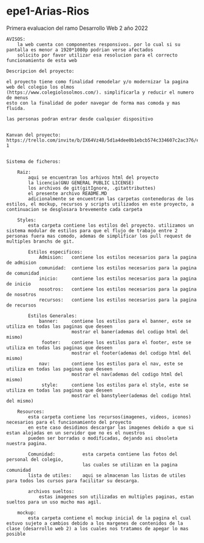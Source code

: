 # epe1-Arias-Rios
Primera evaluacion del ramo Desarrollo Web 2 año 2022


    AVISOS:
        la web cuenta con componentes responsivos. por lo cual si su pantalla es menor a 1920*1080p podrian verse afectados
        solicito por favor utilizar esa resolucion para el correcto funcionamiento de esta web

    Descripcion del proyecto:

    el proyecto tiene como finalidad remodelar y/o modernizar la pagina web del colegio los olmos
    (https://www.colegiolosolmos.com/). simplificarla y reducir el numero de menus
    esto con la finalidad de poder navegar de forma mas comoda y mas fluida.
    
    las personas podran entrar desde cualquier dispositivo


    Kanvan del proyecto:
    https://trello.com/invite/b/IX64Vz48/5d1a4dee0b1ebcb574c334607c2ac376/epe-1


    Sistema de ficheros:

        Raiz:
            aqui se encuentran los arhivos html del proyecto
            la licencia(GNU GENERAL PUBLIC LICENSE)
            los archivos de git(gitIgnore, .gitattributtes)
            el presente archivo README.MD
            adicionalmente se encuentran las carpetas contenedoras de los estilos, el mockup, recursos y scripts utilizados en este proyecto, a continuacion se desglosara brevemente cada carpeta

        Styles:
            esta carpeta contiene los estilos del proyecto. utilizamos un sistema modular de estilos para que el flujo de trabajo entre 2 personas fuera mas comodo, ademas de simplificar los pull request de multiples branchs de git.

            Estilos especificos:
                Admision:   contiene los estilos necesarios para la pagina de admision
                comunidad:  contiene los estilos necesarios para la pagina de comunidad
                inicio:     contiene los estilos necesarios para la pagina de inicio
                nosotros:   contiene los estilos necesarios para la pagina de nosotros
                recursos:   contiene los estilos necesarios para la pagina de recursos

            Estilos Generales:
                banner:     contiene los estilos para el banner, este se utiliza en todas las paginas que deseen
                            mostrar el baner(ademas del codigo html del mismo)
                 footer:    contiene los estilos para el footer, este se utiliza en todas las paginas que deseen
                            mostrar el footer(ademas del codigo html del mismo)
                nav:        contiene los estilos para el nav, este se utiliza en todas las paginas que deseen
                            mostrar el nav(ademas del codigo html del mismo)
                 style:     contiene los estilos para el style, este se utiliza en todas las paginas que deseen
                            mostrar el banstyleer(ademas del codigo html del mismo)

        Resources:
            esta carpeta contiene los recursos(imagenes, videos, iconos) necesarios para el funcionamiento del proyecto
            en este caso desidimos descargar las imagenes debido a que si estan alojadas en un servidor que no es el nuestros
            pueden ser borradas o modificadas, dejando asi obsoleta nuestra pagina.

            Comunidad:          esta carpeta contiene las fotos del personal del colegio,
                                las cuales se utilizan en la pagina comunidad
            lista de utiles:    aqui se almacenan las listas de utiles para todos los cursos para facilitar su descarga.

            archivos sueltos:
                estas imagenes son utilizadas en multiples paginas, estan sueltos para un uso mucho mas agil.
            
        mockup:
            esta carpeta contiene el mockup inicial de la pagina el cual estuvo sujeto a cambios debido a los margenes de contenidos de la clase (desarrollo web 2) a los cuales nos tratamos de apegar lo mas posible


      
    